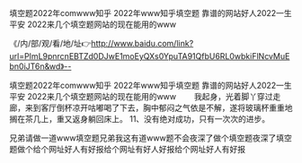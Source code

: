 填空题2022年comwww知乎
2022年www知乎填空题
靠谱的网站好人2022一生平安
2022来几个填空题网站的现在能用的www


《/内/部/观/看/地/址👉http://www.baidu.com/link?url=PImL9pnrcnEBTZd0DJwE1moEyQXs0YpuTA91QfbU6RL0wbkiFlNcvMuEbn0iJT6n&wd》--

填空题2022年comwww知乎
2022年www知乎填空题
靠谱的网站好人2022一生平安
2022来几个填空题网站的现在能用的www
　　我起身，光着脚丫穿过走廊，来到客厅倒杯凉开咕嘟喝了下去，胸中郁闷之气依是不解，遂将玻璃杯重重地搁在茶几上，重又返身躺回床上。
	11、没有绝对成功，只有一次次的进步。





兄弟请做一道www填空题兄弟我这有道www题不会夜深了做个填空题夜深了填空题做个给个网址好人有好报给个网址有好人好报给个网址好人有好报
